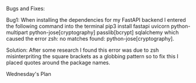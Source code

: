 Bugs and Fixes:

Bug1:
When installing the dependencies for my FastAPI backend I entered the following command into the terminal pip3 install fastapi uvicorn python-multipart python-jose[cryptography] passlib[bcrypt] sqlalchemy
which caused the error zsh: no matches found: python-jose[cryptography]. 

Solution:
After some research I found this error was due to zsh misinterpriting the square brackets as a globbing pattern so to fix this I placed quotes around the package names.



Wednesday's Plan
